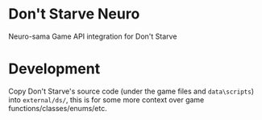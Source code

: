 # Don't Starve Neuro

Neuro-sama Game API integration for Don't Starve

# Development

Copy Don't Starve's source code (under the game files and `data\scripts`) into `external/ds/`,
this is for some more context over game functions/classes/enums/etc.
